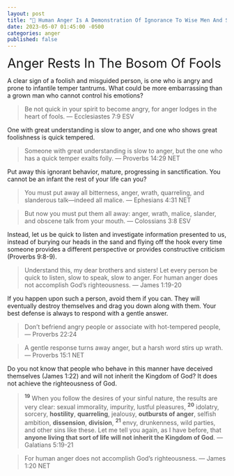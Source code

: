 ```yaml
---
layout: post
title: "💢 Human Anger Is A Demonstration Of Ignorance To Wise Men And Spiritual Ineptitude To God"
date: 2023-05-07 01:45:00 -0500
categories: anger
published: false
---
```


<span style="font-size:2.1em">Anger Rests In The Bosom Of Fools</span>

A clear sign of a foolish and misguided person, is one who is angry and prone to infantile temper tantrums. What could be more embarrassing than a grown man who cannot control his emotions?

> Be not quick in your spirit to become angry, for anger lodges in the heart of fools. &mdash; Ecclesiastes 7:9 ESV

One with great understanding is slow to anger, and one who shows great foolishness is quick tempered.

> Someone with great understanding is slow to anger, but the one who has a quick temper exalts folly. &mdash; Proverbs 14:29 NET

Put away this ignorant behavior, mature, progressing in sanctification. You cannot be an infant the rest of your life can you?

> You must put away all bitterness, anger, wrath, quarreling, and slanderous talk—indeed all malice. &mdash; Ephesians 4:31 NET

> But now you must put them all away: anger, wrath, malice, slander, and obscene talk from your mouth. &mdash; Colossians 3:8 ESV

Instead, let us be quick to listen and investigate information presented to us, instead of burying our heads in the sand and flying off the hook every time someone provides a different perspective or provides constructive criticism (Proverbs 9:8-9).

> Understand this, my dear brothers and sisters! Let every person be quick to listen, slow to speak, slow to anger. For human anger does not accomplish God’s righteousness. &mdash; James 1:19-20

If you happen upon such a person, avoid them if you can. They will eventually destroy themselves and drag you down along with them. Your best defense is always to respond with a gentle answer.

> Don’t befriend angry people or associate with hot-tempered people, &mdash; Proverbs 22:24

> A gentle response turns away anger, but a harsh word stirs up wrath. &mdash; Proverbs 15:1 NET

Do you not know that people who behave in this manner have deceived themselves (James 1:22) and will not inherit the Kingdom of God? It does not achieve the righteousness of God.

> <sup style="font-weight:bold;">19</sup> When you follow the desires of your sinful nature, the results are very clear: sexual immorality, impurity, lustful pleasures, <sup style="font-weight:bold;">20</sup> idolatry, sorcery, **hostility**, **quarreling**, jealousy, **outbursts of anger**, selfish ambition, **dissension**, **division**, <sup style="font-weight:bold;">21</sup> envy, drunkenness, wild parties, and other sins like these. Let me tell you again, as I have before, that **anyone living that sort of life will not inherit the Kingdom of God**. &mdash; Galatians 5:19-21

> For human anger does not accomplish God’s righteousness. &mdash; James 1:20 NET



<script>
    var refTagger = {
        settings: {
            bibleVersion: 'NLT'
        }
    }; 

    (function(d, t) {
        var n=d.querySelector('[nonce]');
        refTagger.settings.nonce = n && (n.nonce||n.getAttribute('nonce'));
        var g = d.createElement(t), s = d.getElementsByTagName(t)[0];
        g.src = 'https://api.reftagger.com/v2/RefTagger.js';
        g.nonce = refTagger.settings.nonce;
        s.parentNode.insertBefore(g, s);
    }(document, 'script'));
</script>